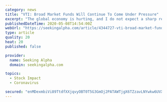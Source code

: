 ```yaml
---
category: news
title: "VTI: Broad Market Funds Will Continue To Come Under Pressure"
excerpt: "The global economy is hurting, and I do not expect a sharp recovery. Consumer spending is down on an annual basis, and a challenging employment environment will"
publishedDateTime: 2020-05-08T14:54:00Z
webUrl: "https://seekingalpha.com/article/4344727-vti-broad-market-funds-will-continue-to-come-under-pressure"
type: article
quality: 20
heat: 20
published: false

provider:
  name: Seeking Alpha
  domain: seekingalpha.com

topics:
  - Stock Impact
  - Coronavirus

secured: "enMDexmbiVi89TtdfXXjqvyOBT0T5G3GmOj2PATAWTjgX6TZzavLNYwkw6UVX63fr406OxxWT0DaZ0RItSefe/TVyZs3/qvV7gS0wFM3HYEhg2IdbJfl3DHC+tjT5gwgmTF7zcS8JrJYMCOHF1wNV0wufdo1oC5q6cil/Uwy0i04rqO5fIGyPJtZ3Jl6I+7atL9z5xXdGMI/bRqZzVTdUZv7FnkjHYGu/xb1XSSNk8biUo3U3HhTZ33zm5bjnmXlkVBwh8Ero+uJ9puxuRRGlaXLzaGg2sSCSbUAY37867JX2CR4ls8dv/OwcA4tgRWe;9CHyzZ1eVjZ3TbjgDjLZOA=="
---
```


